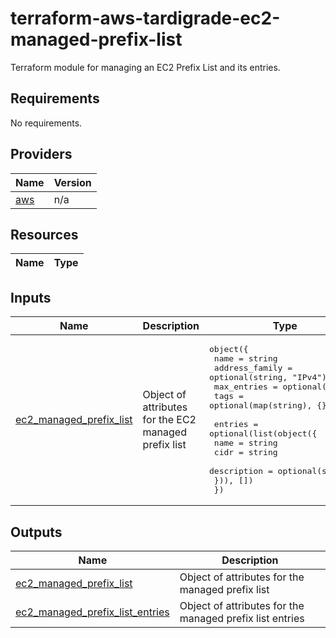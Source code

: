 # terraform-aws-tardigrade-ec2-managed-prefix-list

Terraform module for managing an EC2 Prefix List and its entries.

<!-- BEGIN TFDOCS -->
## Requirements

No requirements.

## Providers

| Name | Version |
|------|---------|
| <a name="provider_aws"></a> [aws](#provider\_aws) | n/a |

## Resources

| Name | Type |
|------|------|

## Inputs

| Name | Description | Type | Default | Required |
|------|-------------|------|---------|:--------:|
| <a name="input_ec2_managed_prefix_list"></a> [ec2\_managed\_prefix\_list](#input\_ec2\_managed\_prefix\_list) | Object of attributes for the EC2 managed prefix list | <pre>object({<br/>    name           = string<br/>    address_family = optional(string, "IPv4")<br/>    max_entries    = optional(number)<br/>    tags           = optional(map(string), {})<br/><br/>    entries = optional(list(object({<br/>      name        = string<br/>      cidr        = string<br/>      description = optional(string)<br/>    })), [])<br/>  })</pre> | n/a | yes |

## Outputs

| Name | Description |
|------|-------------|
| <a name="output_ec2_managed_prefix_list"></a> [ec2\_managed\_prefix\_list](#output\_ec2\_managed\_prefix\_list) | Object of attributes for the managed prefix list |
| <a name="output_ec2_managed_prefix_list_entries"></a> [ec2\_managed\_prefix\_list\_entries](#output\_ec2\_managed\_prefix\_list\_entries) | Object of attributes for the managed prefix list entries |

<!-- END TFDOCS -->
